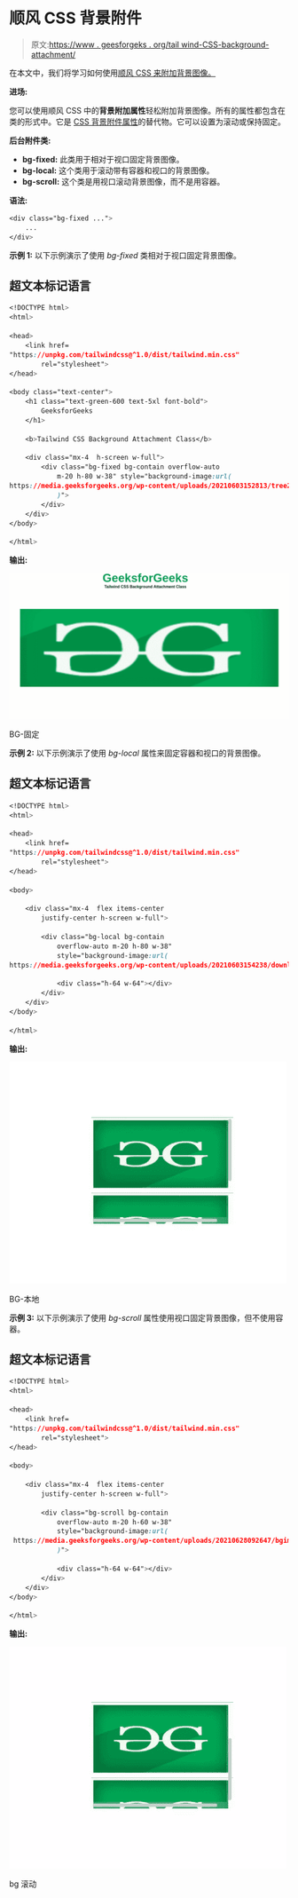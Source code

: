 # 顺风 CSS 背景附件

> 原文:[https://www . geesforgeks . org/tail wind-CSS-background-attachment/](https://www.geeksforgeeks.org/tailwind-css-background-attachment/)

在本文中，我们将学习如何使用[顺风 CSS 来附加背景图像。](https://www.geeksforgeeks.org/introduction-to-tailwind-css/)

**进场:**

您可以使用顺风 CSS 中的**背景附加属性**轻松附加背景图像。所有的属性都包含在类的形式中。它是 [CSS 背景附件属性](https://www.geeksforgeeks.org/css-background-attachment-property/)的替代物。它可以设置为滚动或保持固定。

**后台附件类:**

*   **bg-fixed:** 此类用于相对于视口固定背景图像。
*   **bg-local:** 这个类用于滚动带有容器和视口的背景图像。
*   **bg-scroll:** 这个类是用视口滚动背景图像，而不是用容器。

**语法:**

```css
<div class="bg-fixed ...">
    ...
</div>
```

**示例 1:** 以下示例演示了使用 *bg-fixed* 类相对于视口固定背景图像。

## 超文本标记语言

```css
<!DOCTYPE html>
<html>

<head>
    <link href=
"https://unpkg.com/tailwindcss@^1.0/dist/tailwind.min.css"
        rel="stylesheet">
</head>

<body class="text-center">
    <h1 class="text-green-600 text-5xl font-bold">
        GeeksforGeeks
    </h1>

    <b>Tailwind CSS Background Attachment Class</b>

    <div class="mx-4  h-screen w-full">
        <div class="bg-fixed bg-contain overflow-auto 
            m-20 h-80 w-38" style="background-image:url(
https://media.geeksforgeeks.org/wp-content/uploads/20210603152813/tree276014340-300x191.jpg
            )">
        </div>
    </div>
</body>

</html>
```

**输出:**

![](img/051f2ca954b3ace6ce0183c8c35930bf.png)

BG-固定

**示例 2:** 以下示例演示了使用 *bg-local* 属性来固定容器和视口的背景图像。

## 超文本标记语言

```css
<!DOCTYPE html>
<html>

<head>
    <link href=
"https://unpkg.com/tailwindcss@^1.0/dist/tailwind.min.css"
        rel="stylesheet">
</head>

<body>

    <div class="mx-4  flex items-center 
        justify-center h-screen w-full">

        <div class="bg-local bg-contain 
            overflow-auto m-20 h-80 w-38" 
            style="background-image:url(
https://media.geeksforgeeks.org/wp-content/uploads/20210603154238/download-200x125.jpeg)">

            <div class="h-64 w-64"></div>
        </div>
    </div>
</body>

</html>
```

**输出:**

![](img/d2e763cb12b4d46383a8f8856cbb86ea.png)

BG-本地

**示例 3:** 以下示例演示了使用 *bg-scroll* 属性使用视口固定背景图像，但不使用容器。

## 超文本标记语言

```css
<!DOCTYPE html>
<html>

<head>
    <link href=
"https://unpkg.com/tailwindcss@^1.0/dist/tailwind.min.css"
        rel="stylesheet">
</head>

<body>

    <div class="mx-4  flex items-center 
        justify-center h-screen w-full">

        <div class="bg-scroll bg-contain 
            overflow-auto m-20 h-60 w-38" 
            style="background-image:url(
 https://media.geeksforgeeks.org/wp-content/uploads/20210628092647/bgimage.jpg
            )">

            <div class="h-64 w-64"></div>
        </div>
    </div>
</body>

</html>
```

**输出:**

![](img/719c8d4b33e362005d49b1c6d9944439.png)

bg 滚动